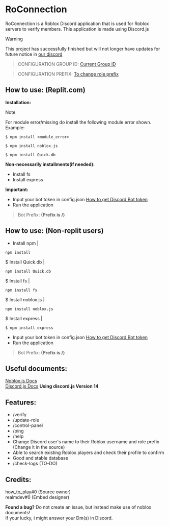 # RoConnection
RoConnection is a Roblox Discord application that is used for Roblox servers to verify members. This application is made using Discord.js

> [!WARNING]
> This project has successfully finished but will not longer have updates for future notice in [our discord](https://discord.com/invite/uz9TY5sB)



> CONFIGURATION GROUP ID:
>[Current Group ID](https://github.com/HTPGTDev/RoConnection/blob/main/index.js#L206)<br>

> CONFIGURATION PREFIX:
>[To change role prefix](
https://github.com/HTPGTDev/RoConnection/blob/main/index.js#L217) 
>

## How to use: (Replit.com)
__Installation:__
> [!NOTE]
> For module error/missing do install the following module error shown. 
> Example: 
```
$ npm install <module_error>
```


```
$ npm install noblox.js
```

```
$ npm install Quick.db
```
__Non-necessarily installments(if needed):__
- Install fs
- Install express

__Important:__
- Input your bot token in config.json [How to get Discord Bot token](https://discord.com/developers/docs/intro)
- Run the application
> Bot Prefix: **(Prefix is /)**

## How to use: (Non-replit users)
- Install npm | 
```
npm install
```
$ Install Quick.db | 
```
npm install Quick.db
```
$ Install fs | 
```
npm install fs
```
$ Install noblox.js | 
```
npm install noblox.js
```
$ Install express | 
```
$ npm install express
```
- Input your bot token in config.json [How to get Discord Bot token](https://discord.com/developers/docs/intro)
- Run the application
> Bot Prefix: **(Prefix is /)**

## Useful documents:
[Noblox.js Docs](https://noblox.js.org/)<br>
[Discord.js Docs](https://discord.js.org/) **Using discord.js Version 14**

## Features:
- /verify
- /update-role
- /control-panel
- /ping
- /help
- Change Discord user's name to their Roblox username and role prefix (Change it in the source)
- Able to search existing Roblox players and check their profile to confirm
- Good and stable database
- /check-logs (TO-DO)

## Credits:
how_to_play#0 (Source owner) <br>
realmdev#0 (Embed designer)

**Found a bug?**
Do not create an issue, but instead make use of noblox documents! <br>
If your lucky, i might answer your Dm(s) in Discord.

